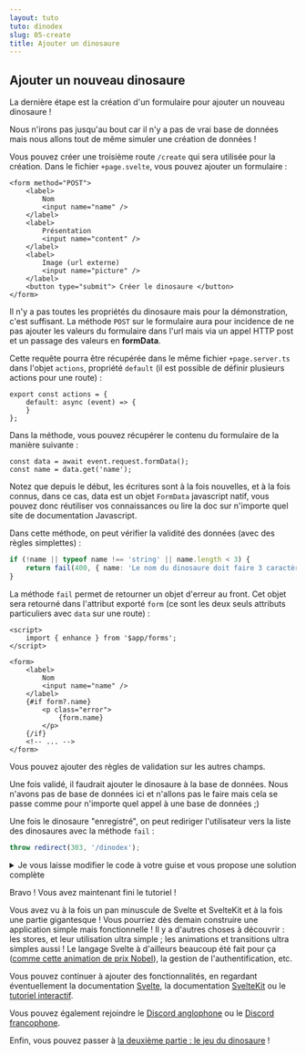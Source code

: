 ```yaml
---
layout: tuto
tuto: dinodex
slug: 05-create
title: Ajouter un dinosaure
---
```


<script>
  import CodeCreation from './CodeCreation.md';
</script>

## Ajouter un nouveau dinosaure

La dernière étape est la création d'un formulaire pour ajouter un nouveau dinosaure !

Nous n'irons pas jusqu'au bout car il n'y a pas de vrai base de données mais nous allons tout de même simuler une création de données !

Vous pouvez créer une troisième route `/create` qui sera utilisée pour la création. Dans le fichier `+page.svelte`, vous pouvez ajouter un formulaire :

```svelte
<form method="POST">
	<label>
		Nom
		<input name="name" />
	</label>
	<label>
		Présentation
		<input name="content" />
	</label>
	<label>
		Image (url externe)
		<input name="picture" />
	</label>
	<button type="submit"> Créer le dinosaure </button>
</form>
```

Il n'y a pas toutes les propriétés du dinosaure mais pour la démonstration, c'est suffisant. La méthode `POST` sur le formulaire aura pour incidence de ne pas ajouter les valeurs du formulaire dans l'url mais via un appel HTTP post et un passage des valeurs en **formData**.

Cette requête pourra être récupérée dans le même fichier `+page.server.ts` dans l'objet `actions`, propriété `default` (il est possible de définir plusieurs actions pour une route) :

```svelte
export const actions = {
	default: async (event) => {
	}
};
```

Dans la méthode, vous pouvez récupérer le contenu du formulaire de la manière suivante :

```
const data = await event.request.formData();
const name = data.get('name');
```

Notez que depuis le début, les écritures sont à la fois nouvelles, et à la fois connus, dans ce cas, data est un objet `FormData` javascript natif, vous pouvez donc réutiliser vos connaissances ou lire la doc sur n'importe quel site de documentation Javascript.

Dans cette méthode, on peut vérifier la validité des données (avec des règles simplettes) :

```typescript
if (!name || typeof name !== 'string' || name.length < 3) {
	return fail(400, { name: 'Le nom du dinosaure doit faire 3 caractères au minimum.' });
}
```

La méthode `fail` permet de retourner un objet d'erreur au front. Cet objet sera retourné dans l'attribut exporté `form` (ce sont les deux seuls attributs particuliers avec `data` sur une route) :

```svelte
<script>
	import { enhance } from '$app/forms';
</script>

<form>
	<label>
		Nom
		<input name="name" />
	</label>
	{#if form?.name}
		<p class="error">
			{form.name}
		</p>
	{/if}
	<!-- ... -->
</form>
```

Vous pouvez ajouter des règles de validation sur les autres champs.

Une fois validé, il faudrait ajouter le dinosaure à la base de données. Nous n'avons pas de base de données ici et n'allons pas le faire mais cela se passe comme pour n'importe quel appel à une base de données ;)

Une fois le dinosaure "enregistré", on peut rediriger l'utilisateur vers la liste des dinosaures avec la méthode `fail` :

```typescript
throw redirect(303, '/dinodex');
```

<details>
  <summary>Je vous laisse modifier le code à votre guise et vous propose une solution complète</summary>
  <CodeCreation/>
</details>

Bravo ! Vous avez maintenant fini le tutoriel !

Vous avez vu à la fois un pan minuscule de Svelte et SvelteKit et à la fois une partie gigantesque ! Vous pourriez dès demain construire une application simple mais fonctionnelle ! Il y a d'autres choses à découvrir : les stores, et leur utilisation ultra simple ; les animations et transitions ultra simples aussi ! Le langage Svelte à d'ailleurs beaucoup été fait pour ça ([comme cette animation de prix Nobel](https://www.spiegel.de/wissenschaft/zirkel-der-genies-a-90c50289-30ac-4a4b-bc49-348676ce6687)), la gestion de l'authentification, etc.

Vous pouvez continuer à ajouter des fonctionnalités, en regardant éventuellement la documentation [Svelte](https://svelte.dev/docs), la documentation [SvelteKit](https://kit.svelte.dev/docs/introduction) ou le [tutoriel interactif](https://learn.svelte.dev/tutorial/introducing-sveltekit).

Vous pouvez également rejoindre le [Discord anglophone](https://svelte.dev/chat) ou le [Discord francophone](https://discord.gg/bk2PE5Qs6).

Enfin, vous pouvez passer à [la deuxième partie : le jeu du dinosaure](/tuto/dino-game/00-introduction) !
